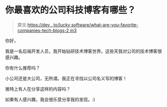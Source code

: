 # 你最喜欢的公司科技博客有哪些？

> 原文:[https://dev . to/lucky software/what-are-you-favorite-companies-tech-blogs-2 m3](https://dev.to/luckysoftware/what-are-your-favorite-companys-tech-blogs-2m3)

你好，

我是一名后端开发人员，我开始钻研技术博客世界。这些天我对公司的技术博客很感兴趣。

你有什么推荐吗？

小公司还是大公司，无所谓。我正在寻找以公司名义写的博客！

推特上有人在分享这样的内容吗？

如果有人感兴趣，我会很乐意分享我的发现。:)